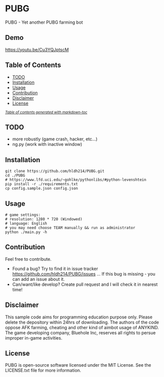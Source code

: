 PUBG
=====================

PUBG - Yet another PUBG farming bot


Demo
----
https://youtu.be/Cu3YQJptscM


Table of Contents
-----------------
 * [TODO](#todo)
 * [Installation](#installation)
 * [Usage](#usage)
 * [Contribution](#contribution)
 * [Disclaimer](#disclaimer)
 * [License](#license)

<small><i><a href='http://ecotrust-canada.github.io/markdown-toc/'>Table of contents generated with markdown-toc</a></i></small>


TODO
----
 * more robustly (game crash, hacker, etc...)
 * ng.py (work with inactive window)


Installation
------------
```shell
git clone https://github.com/hldh214/PUBG.git
cd ./PUBG
# https://www.lfd.uci.edu/~gohlke/pythonlibs/#python-levenshtein
pip install -r ./requirements.txt
cp config.sample.json config.json
```


Usage
-----
```shell
# game settings:
# resolution: 1280 * 720 (Windowed)
# language: English
# you may need choose TEAM manually && run as administrator
python ./main.py -h
```


Contribution
------------
Feel free to contribute.

* Found a bug? Try to find it in issue tracker https://github.com/hldh214/PUBG/issues ... If this bug is missing - you can add an issue about it.
* Can/want/like develop? Create pull request and I will check it in nearest time!


Disclaimer
----------
This sample code aims for programming education purpose only. Please delete the depository within 24hrs of downloading. The authors of the code oppose AFK farming, cheating and other kind of aimbot usage of ANYKIND. The game developing company, Bluehole Inc, reserves all rights to persue improper in-game activities. 


License
-------
PUBG is open-source software licensed under the MIT License. See the LICENSE.txt file for more information.

